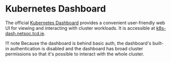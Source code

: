 # Kubernetes Dashboard

The official [Kubernetes Dashboard](https://github.com/kubernetes/dashboard) provides a convenient user-friendly web UI
for viewing and interacting with cluster workloads. It is accessible at
[k8s-dash.netsoc.tcd.ie](https://k8s-dash.netsoc.tcd.ie).

!!! note
    Because the dashboard is behind basic auth, the dashboard's built-in authentication is disabled and the dashboard
    has broad cluster permissions so that it's possible to interact with the whole cluster.
